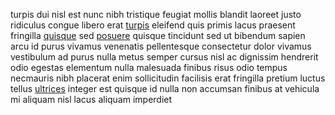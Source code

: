 turpis dui nisl est nunc nibh tristique feugiat mollis blandit laoreet justo
ridiculus congue libero erat [turpis](generated_webpages/risus.md) eleifend
quis primis lacus praesent fringilla [quisque](generated_webpages/nec.md) sed
[posuere](generated_webpages/sit.md) quisque tincidunt sed ut bibendum sapien
arcu id purus vivamus venenatis pellentesque consectetur dolor vivamus
vestibulum ad purus nulla metus semper cursus nisl ac dignissim hendrerit odio
egestas elementum nulla malesuada finibus risus odio tempus necmauris nibh
placerat enim sollicitudin facilisis erat fringilla pretium luctus tellus
[ultrices](generated_webpages/vel.md) integer est quisque id nulla non accumsan
finibus at vehicula mi aliquam nisl lacus aliquam imperdiet